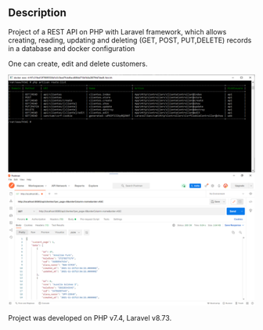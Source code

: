 
## Description <a name = "about"></a>

Project of a REST API on PHP with Laravel framework, which allows creating, reading, updating and deleting (GET​, ​POST​, ​PUT​,DELETE​) records in a database and docker configuration

One can create, edit and delete customers.


![](./routes.png)
![](./postman.png)

Project was developed on PHP v7.4, Laravel v8.73.
